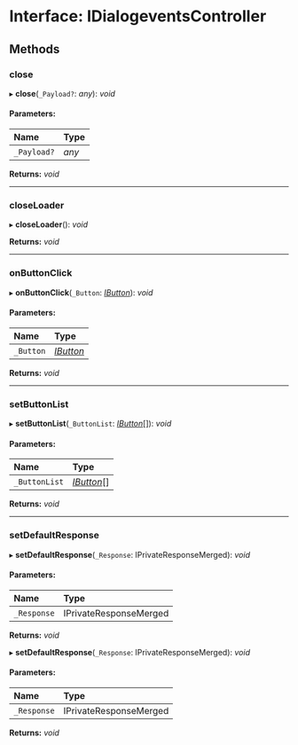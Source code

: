 # Interface: IDialogeventsController

## Methods

### close

▸ **close**(`_Payload?`: *any*): *void*

#### Parameters:

| Name | Type |
| :------ | :------ |
| `_Payload?` | *any* |

**Returns:** *void*

___

### closeLoader

▸ **closeLoader**(): *void*

**Returns:** *void*

___

### onButtonClick

▸ **onButtonClick**(`_Button`: [*IButton*](#/documentation/Interface:%20IButton)): *void*

#### Parameters:

| Name | Type |
| :------ | :------ |
| `_Button` | [*IButton*](#/documentation/Interface:%20IButton) |

**Returns:** *void*

___

### setButtonList

▸ **setButtonList**(`_ButtonList`: [*IButton*](#/documentation/Interface:%20IButton)[]): *void*

#### Parameters:

| Name | Type |
| :------ | :------ |
| `_ButtonList` | [*IButton*](#/documentation/Interface:%20IButton)[] |

**Returns:** *void*

___

### setDefaultResponse

▸ **setDefaultResponse**(`_Response`: IPrivateResponseMerged): *void*

#### Parameters:

| Name | Type |
| :------ | :------ |
| `_Response` | IPrivateResponseMerged |

**Returns:** *void*

▸ **setDefaultResponse**(`_Response`: IPrivateResponseMerged): *void*

#### Parameters:

| Name | Type |
| :------ | :------ |
| `_Response` | IPrivateResponseMerged |

**Returns:** *void*
